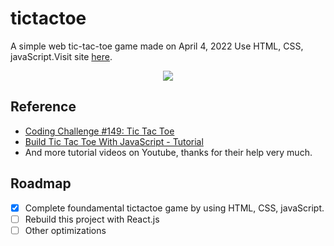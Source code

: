 # tictactoe
A simple web tic-tac-toe game made on April 4, 2022
Use HTML, CSS, javaScript.Visit site [here](https://elmerchou.github.io/tictactoe/).
<p align="center">
  <img src="https://i.imgur.com/V4uQy7g.png" />
</p>


## Reference
- [Coding Challenge #149: Tic Tac Toe](https://www.youtube.com/watch?v=GTWrWM1UsnA&ab_channel=TheCodingTrain)
- [Build Tic Tac Toe With JavaScript - Tutorial](https://www.youtube.com/watch?v=Y-GkMjUZsmM&ab_channel=WebDevSimplified)
- And more tutorial videos on Youtube, thanks for their help very much.

## Roadmap
- [x] Complete foundamental tictactoe game by using HTML, CSS, javaScript.
- [ ] Rebuild this project with React.js
- [ ] Other optimizations
